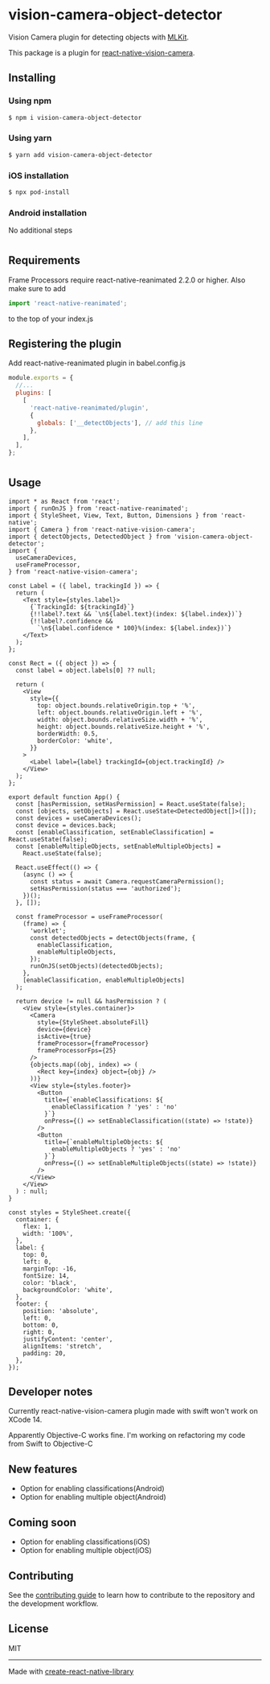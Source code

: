 # vision-camera-object-detector

Vision Camera plugin for detecting objects with [MLKit](https://developers.google.com/ml-kit/vision/object-detection).

This package is a plugin for [react-native-vision-camera](https://mrousavy.com/react-native-vision-camera/).

## Installing

### Using npm

```bash
$ npm i vision-camera-object-detector
```

### Using yarn

```bash
$ yarn add vision-camera-object-detector
```

### iOS installation

```bash
$ npx pod-install
```

### Android installation

No additional steps

#

## Requirements

Frame Processors require react-native-reanimated 2.2.0 or higher. Also make sure to add

```js
import 'react-native-reanimated';
```

to the top of your index.js

## Registering the plugin

Add react-native-reanimated plugin in babel.config.js

```js
module.exports = {
  //...
  plugins: [
    [
      'react-native-reanimated/plugin',
      {
        globals: ['__detectObjects'], // add this line
      },
    ],
  ],
};
```

#

## Usage

```tsx
import * as React from 'react';
import { runOnJS } from 'react-native-reanimated';
import { StyleSheet, View, Text, Button, Dimensions } from 'react-native';
import { Camera } from 'react-native-vision-camera';
import { detectObjects, DetectedObject } from 'vision-camera-object-detector';
import {
  useCameraDevices,
  useFrameProcessor,
} from 'react-native-vision-camera';

const Label = ({ label, trackingId }) => {
  return (
    <Text style={styles.label}>
      {`TrackingId: ${trackingId}`}
      {!!label?.text && `\n${label.text}(index: ${label.index})`}
      {!!label?.confidence &&
        `\n${label.confidence * 100}%(index: ${label.index})`}
    </Text>
  );
};

const Rect = ({ object }) => {
  const label = object.labels[0] ?? null;

  return (
    <View
      style={{
        top: object.bounds.relativeOrigin.top + '%',
        left: object.bounds.relativeOrigin.left + '%',
        width: object.bounds.relativeSize.width + '%',
        height: object.bounds.relativeSize.height + '%',
        borderWidth: 0.5,
        borderColor: 'white',
      }}
    >
      <Label label={label} trackingId={object.trackingId} />
    </View>
  );
};

export default function App() {
  const [hasPermission, setHasPermission] = React.useState(false);
  const [objects, setObjects] = React.useState<DetectedObject[]>([]);
  const devices = useCameraDevices();
  const device = devices.back;
  const [enableClassification, setEnableClassification] = React.useState(false);
  const [enableMultipleObjects, setEnableMultipleObjects] =
    React.useState(false);

  React.useEffect(() => {
    (async () => {
      const status = await Camera.requestCameraPermission();
      setHasPermission(status === 'authorized');
    })();
  }, []);

  const frameProcessor = useFrameProcessor(
    (frame) => {
      'worklet';
      const detectedObjects = detectObjects(frame, {
        enableClassification,
        enableMultipleObjects,
      });
      runOnJS(setObjects)(detectedObjects);
    },
    [enableClassification, enableMultipleObjects]
  );

  return device != null && hasPermission ? (
    <View style={styles.container}>
      <Camera
        style={StyleSheet.absoluteFill}
        device={device}
        isActive={true}
        frameProcessor={frameProcessor}
        frameProcessorFps={25}
      />
      {objects.map((obj, index) => (
        <Rect key={index} object={obj} />
      ))}
      <View style={styles.footer}>
        <Button
          title={`enableClassifications: ${
            enableClassification ? 'yes' : 'no'
          }`}
          onPress={() => setEnableClassification((state) => !state)}
        />
        <Button
          title={`enableMultipleObjects: ${
            enableMultipleObjects ? 'yes' : 'no'
          }`}
          onPress={() => setEnableMultipleObjects((state) => !state)}
        />
      </View>
    </View>
  ) : null;
}

const styles = StyleSheet.create({
  container: {
    flex: 1,
    width: '100%',
  },
  label: {
    top: 0,
    left: 0,
    marginTop: -16,
    fontSize: 14,
    color: 'black',
    backgroundColor: 'white',
  },
  footer: {
    position: 'absolute',
    left: 0,
    bottom: 0,
    right: 0,
    justifyContent: 'center',
    alignItems: 'stretch',
    padding: 20,
  },
});
```

## Developer notes

Currently react-native-vision-camera plugin made with swift won't work on XCode 14.

Apparently Objective-C works fine.
I'm working on refactoring my code from Swift to Objective-C

## New features

- Option for enabling classifications(Android)
- Option for enabling multiple object(Android)

## Coming soon

- Option for enabling classifications(iOS)
- Option for enabling multiple object(iOS)

## Contributing

See the [contributing guide](CONTRIBUTING.md) to learn how to contribute to the repository and the development workflow.

## License

MIT

---

Made with [create-react-native-library](https://github.com/callstack/react-native-builder-bob)
